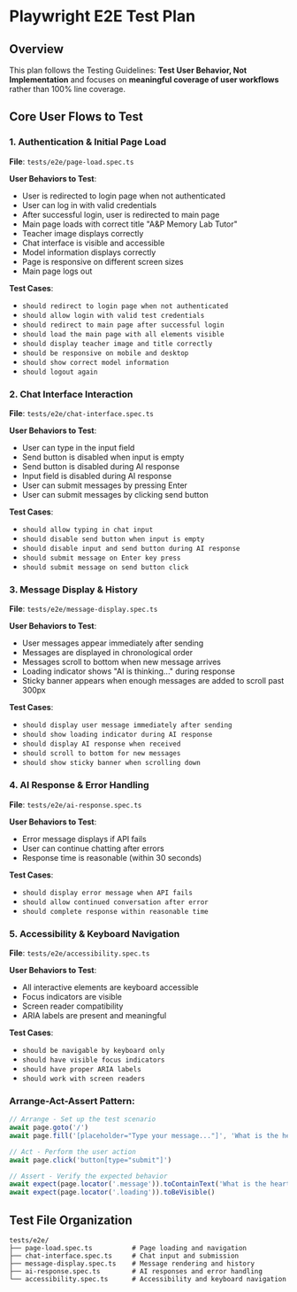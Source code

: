# Playwright E2E Test Plan

## Overview
This plan follows the Testing Guidelines: **Test User Behavior, Not Implementation** and focuses on **meaningful coverage of user workflows** rather than 100% line coverage.

## Core User Flows to Test

### 1. Authentication & Initial Page Load
**File**: `tests/e2e/page-load.spec.ts`

**User Behaviors to Test**:
- User is redirected to login page when not authenticated
- User can log in with valid credentials
- After successful login, user is redirected to main page
- Main page loads with correct title "A&P Memory Lab Tutor"
- Teacher image displays correctly
- Chat interface is visible and accessible
- Model information displays correctly
- Page is responsive on different screen sizes
- Main page logs out

**Test Cases**:
- `should redirect to login page when not authenticated`
- `should allow login with valid test credentials`
- `should redirect to main page after successful login`
- `should load the main page with all elements visible`
- `should display teacher image and title correctly`
- `should be responsive on mobile and desktop`
- `should show correct model information`
- `should logout again`

### 2. Chat Interface Interaction
**File**: `tests/e2e/chat-interface.spec.ts`

**User Behaviors to Test**:
- User can type in the input field
- Send button is disabled when input is empty
- Send button is disabled during AI response
- Input field is disabled during AI response
- User can submit messages by pressing Enter
- User can submit messages by clicking send button

**Test Cases**:
- `should allow typing in chat input`
- `should disable send button when input is empty`
- `should disable input and send button during AI response`
- `should submit message on Enter key press`
- `should submit message on send button click`

### 3. Message Display & History
**File**: `tests/e2e/message-display.spec.ts`

**User Behaviors to Test**:
- User messages appear immediately after sending
- Messages are displayed in chronological order
- Messages scroll to bottom when new message arrives
- Loading indicator shows "AI is thinking..." during response
- Sticky banner appears when enough messages are added to scroll past 300px

**Test Cases**:
- `should display user message immediately after sending`
- `should show loading indicator during AI response`
- `should display AI response when received`
- `should scroll to bottom for new messages`
- `should show sticky banner when scrolling down`


### 4. AI Response & Error Handling
**File**: `tests/e2e/ai-response.spec.ts`

**User Behaviors to Test**:
- Error message displays if API fails
- User can continue chatting after errors
- Response time is reasonable (within 30 seconds)

**Test Cases**:
- `should display error message when API fails`
- `should allow continued conversation after error`
- `should complete response within reasonable time`

### 5. Accessibility & Keyboard Navigation
**File**: `tests/e2e/accessibility.spec.ts`

**User Behaviors to Test**:
- All interactive elements are keyboard accessible
- Focus indicators are visible
- Screen reader compatibility
- ARIA labels are present and meaningful

**Test Cases**:
- `should be navigable by keyboard only`
- `should have visible focus indicators`
- `should have proper ARIA labels`
- `should work with screen readers`

### Arrange-Act-Assert Pattern:
```typescript
// Arrange - Set up the test scenario
await page.goto('/')
await page.fill('[placeholder="Type your message..."]', 'What is the heart?')

// Act - Perform the user action
await page.click('button[type="submit"]')

// Assert - Verify the expected behavior
await expect(page.locator('.message')).toContainText('What is the heart?')
await expect(page.locator('.loading')).toBeVisible()
```

## Test File Organization

```
tests/e2e/
├── page-load.spec.ts          # Page loading and navigation
├── chat-interface.spec.ts     # Chat input and submission
├── message-display.spec.ts    # Message rendering and history
├── ai-response.spec.ts        # AI responses and error handling
└── accessibility.spec.ts      # Accessibility and keyboard navigation
```

